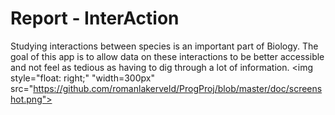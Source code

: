 # Report - InterAction
Studying interactions between species is an important part of Biology.
The goal of this app is to allow data on these interactions to be better accessible
and not feel as tedious as having to dig through a lot of information.
<img style="float: right;" "width=300px" src="https://github.com/romanlakerveld/ProgProj/blob/master/doc/screenshot.png">